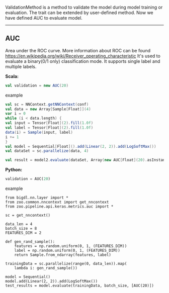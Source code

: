 ValidationMethod is a method to validate the model during model training or evaluation.
The trait can be extended by user-defined method. Now we have defined AUC to evaluate model.

---
## AUC ####
Area under the ROC curve. More information about ROC can be found https://en.wikipedia.org/wiki/Receiver_operating_characteristic
It's used to evaluate a binary(0/1 only) classification mode. It supports single label and multiple labels.

**Scala:**
```scala
val validation = new AUC(20)
```
example
```scala
val sc = NNContext.getNNContext(conf)
val data = new Array[Sample[Float]](4)
var i = 0
while (i < data.length) {
val input = Tensor[Float](2).fill(1.0f)
val label = Tensor[Float](2).fill(1.0f)
data(i) = Sample(input, label)
i += 1
}
val model = Sequential[Float]().add(Linear(2, 2)).add(LogSoftMax())
val dataSet = sc.parallelize(data, 4)

val result = model2.evaluate(dataSet, Array(new AUC[Float](20).asInstanceOf[ValidationMethod[Float]]))
```

**Python:**
```python
validation = AUC(20)
```
example
```
from bigdl.nn.layer import *
from zoo.common.nncontext import get_nncontext
from zoo.pipeline.api.keras.metrics.auc import *

sc = get_nncontext()

data_len = 4
batch_size = 8
FEATURES_DIM = 2

def gen_rand_sample():
    features = np.random.uniform(0, 1, (FEATURES_DIM))
    label = np.random.uniform(0, 1, (FEATURES_DIM))
    return Sample.from_ndarray(features, label)

trainingData = sc.parallelize(range(0, data_len)).map(
    lambda i: gen_rand_sample())

model = Sequential()
model.add(Linear(2, 2)).add(LogSoftMax())
test_results = model.evaluate(trainingData, batch_size, [AUC(20)])

```
